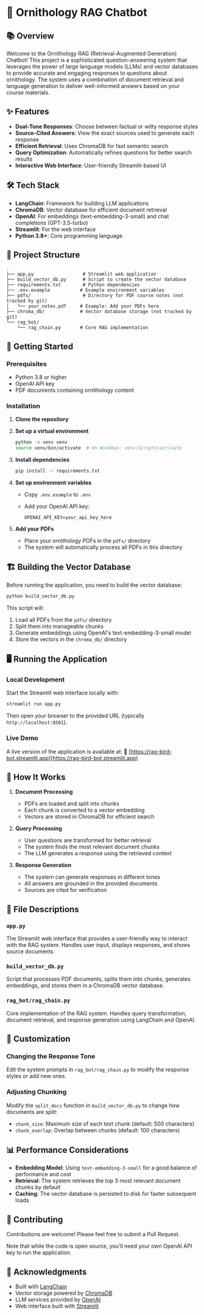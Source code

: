 # 🦜 Ornithology RAG Chatbot

## 📚 Overview

Welcome to the Ornithology RAG (Retrieval-Augmented Generation) Chatbot! This project is a sophisticated question-answering system that leverages the power of large language models (LLMs) and vector databases to provide accurate and engaging responses to questions about ornithology. The system uses a combination of document retrieval and language generation to deliver well-informed answers based on your course materials.

## ✨ Features

- **Dual-Tone Responses**: Choose between factual or witty response styles
- **Source-Cited Answers**: View the exact sources used to generate each response
- **Efficient Retrieval**: Uses ChromaDB for fast semantic search
- **Query Optimization**: Automatically refines questions for better search results
- **Interactive Web Interface**: User-friendly Streamlit-based UI

## 🛠️ Tech Stack

- **LangChain**: Framework for building LLM applications
- **ChromaDB**: Vector database for efficient document retrieval
- **OpenAI**: For embeddings (text-embedding-3-small) and chat completions (GPT-3.5-turbo)
- **Streamlit**: For the web interface
- **Python 3.8+**: Core programming language

## 📂 Project Structure

```text
.
├── app.py                  # Streamlit web application
├── build_vector_db.py      # Script to create the vector database
├── requirements.txt        # Python dependencies
├── .env.example           # Example environment variables
├── pdfs/                   # Directory for PDF course notes (not tracked by git)
│   └── your_notes.pdf     # Example: Add your PDFs here
├── chroma_db/             # Vector database storage (not tracked by git)
└── rag_bot/
    └── rag_chain.py       # Core RAG implementation
```

## 🚀 Getting Started

### Prerequisites

- Python 3.8 or higher
- OpenAI API key
- PDF documents containing ornithology content

### Installation
1. **Clone the repository**

2. **Set up a virtual environment**

   ```bash
   python -m venv venv
   source venv/bin/activate  # On Windows: venv\Scripts\activate
   ```

3. **Install dependencies**

   ```bash
   pip install -r requirements.txt
   ```

4. **Set up environment variables**

   - Copy `.env.example` to `.env`
   - Add your OpenAI API key:

     ```env
     OPENAI_API_KEY=your_api_key_here
     ```

5. **Add your PDFs**

   - Place your ornithology PDFs in the `pdfs/` directory
   - The system will automatically process all PDFs in this directory

## 🏗️ Building the Vector Database

Before running the application, you need to build the vector database:

```bash
python build_vector_db.py
```

This script will:

1. Load all PDFs from the `pdfs/` directory
2. Split them into manageable chunks
3. Generate embeddings using OpenAI's text-embedding-3-small model
4. Store the vectors in the `chroma_db/` directory

## 🖥️ Running the Application

### Local Development

Start the Streamlit web interface locally with:

```bash
streamlit run app.py
```

Then open your browser to the provided URL (typically `http://localhost:8501`).

### Live Demo

A live version of the application is available at:
🔗 [https://rag-bird-bot.streamlit.app](https://rag-bird-bot.streamlit.app)

## 🧠 How It Works

1. **Document Processing**

   - PDFs are loaded and split into chunks
   - Each chunk is converted to a vector embedding
   - Vectors are stored in ChromaDB for efficient search

2. **Query Processing**

   - User questions are transformed for better retrieval
   - The system finds the most relevant document chunks
   - The LLM generates a response using the retrieved context

3. **Response Generation**

   - The system can generate responses in different tones
   - All answers are grounded in the provided documents
   - Sources are cited for verification

## 📝 File Descriptions

### `app.py`

The Streamlit web interface that provides a user-friendly way to interact with the RAG system. Handles user input, displays responses, and shows source documents.

### `build_vector_db.py`

Script that processes PDF documents, splits them into chunks, generates embeddings, and stores them in a ChromaDB vector database.

### `rag_bot/rag_chain.py`

Core implementation of the RAG system. Handles query transformation, document retrieval, and response generation using LangChain and OpenAI.

## 🔧 Customization

### Changing the Response Tone

Edit the system prompts in `rag_bot/rag_chain.py` to modify the response styles or add new ones.

### Adjusting Chunking

Modify the `split_docs` function in `build_vector_db.py` to change how documents are split:

- `chunk_size`: Maximum size of each text chunk (default: 500 characters)
- `chunk_overlap`: Overlap between chunks (default: 100 characters)

## 📊 Performance Considerations

- **Embedding Model**: Using `text-embedding-3-small` for a good balance of performance and cost
- **Retrieval**: The system retrieves the top 3 most relevant document chunks by default
- **Caching**: The vector database is persisted to disk for faster subsequent loads

## 🤝 Contributing

Contributions are welcome! Please feel free to submit a Pull Request.

Note that while the code is open source, you'll need your own OpenAI API key to run the application.

## 🙏 Acknowledgments

- Built with [LangChain](https://python.langchain.com/)
- Vector storage powered by [ChromaDB](https://www.trychroma.com/)
- LLM services provided by [OpenAI](https://openai.com/)
- Web interface built with [Streamlit](https://streamlit.io/)
